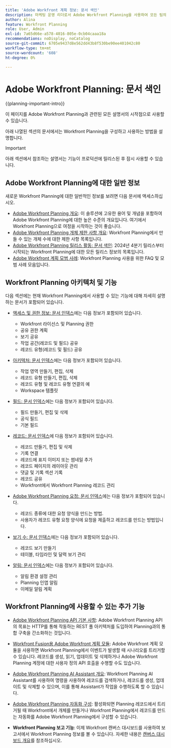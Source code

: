 ```yaml
---
title: 'Adobe Workfront 계획 정보: 문서 색인'
description: 마케팅 운영 리더로서 Adobe Workfront Planning을 사용하여 모든 팀의 마케팅 라이프사이클 전반에서 작업을 구성할 수 있습니다. 이 섹션의 문서에서는 계획 기능을 구성하는 방법과 이를 캠페인 관리 작업의 일부로 사용하는 방법을 설명합니다.
author: Alina
feature: Workfront Planning
role: User, Admin
exl-id: 7a65d66e-a578-4016-805e-0cb04caaa18a
recommendations: noDisplay, noCatalog
source-git-commit: 6705e9437d8e562dd43b8f530be90ee401042c80
workflow-type: tm+mt
source-wordcount: '608'
ht-degree: 0%

---
```


# Adobe Workfront Planning: 문서 색인

<!--<span class="preview">The highlighted information on this page refers to functionality not yet generally available. It is available only in the Preview environment for all customers. After the monthly releases to Production, the same features are also available in the Production environment for customers who enabled fast releases. </span>   

<span class="preview">For information about fast releases, see [Enable or disable fast releases for your organization](/help/quicksilver/administration-and-setup/set-up-workfront/configure-system-defaults/enable-fast-release-process.md). </span>-->


{{planning-important-intro}}

이 페이지를 Adobe Workfront Planning과 관련된 모든 설명서의 시작점으로 사용할 수 있습니다.

아래 나열된 섹션의 문서에서는 Workfront Planning을 구성하고 사용하는 방법을 설명합니다.

<!--consider removing the IMPORTANT below after GA-->

>[!IMPORTANT]
>
>아래 섹션에서 참조하는 설명서는 기능이 프로덕션에 릴리스된 후 잠시 사용할 수 있습니다.

## Adobe Workfront Planning에 대한 일반 정보

새로운 Workfront Planning에 대한 일반적인 정보를 보려면 다음 문서에 액세스하십시오.

* [Adobe Workfront Planning 개요](/help/quicksilver/planning/general/planning-overview.md): 이 솔루션에 고유한 용어 및 개념을 포함하여 Adobe Workfront Planning에 대한 높은 수준의 개요입니다. 여기에서 Workfront Planning으로 여정을 시작하는 것이 좋습니다.
* [Adobe Workfront Planning 개체 제한 사항 개요](/help/quicksilver/planning/general/limitations-overview.md): Workfront Planning에서 만들 수 있는 개체 수에 대한 제한 사항 목록입니다.
* [Adobe Workfront Planning 릴리스 활동: 문서 색인](/help/quicksilver/product-announcements/product-releases/planning-release-activity/planning-release-activity-article-index.md): 2024년 4분기 릴리스부터 시작되는 Workfront Planning에 대한 모든 릴리스 정보의 목록입니다.
* [Adobe Workfront 계획 모범 사례](/help/quicksilver/planning/general/planning-best-practices.md): Workfront Planning 사용을 위한 FAQ 및 모범 사례 모음입니다.

## Workfront Planning 아키텍처 및 기능

다음 섹션에는 현재 Workfront Planning에서 사용할 수 있는 기능에 대해 자세히 설명하는 문서가 포함되어 있습니다.

* [액세스 및 권한 정보: 문서 인덱스](/help/quicksilver/planning/access/access-information.md)에는 다음 정보가 포함되어 있습니다.

   * Workfront 라이선스 및 Planning 권한
   * 공유 권한 계획
   * 보기 공유
   * 작업 공간(레코드 및 필드) 공유
   * 레코드 유형(레코드 및 필드) 공유

* [아키텍처: 문서 인덱스](/help/quicksilver/planning/architecture/architecture-information.md)에는 다음 정보가 포함되어 있습니다.

   * 작업 영역 만들기, 편집, 삭제
   * 레코드 유형 만들기, 편집, 삭제
   * 레코드 유형 및 레코드 유형 연결의 예
   * Workspace 템플릿

* [필드: 문서 인덱스](/help/quicksilver/planning/fields/fields-information.md)에는 다음 정보가 포함되어 있습니다.

   * 필드 만들기, 편집 및 삭제
   * 공식 필드
   * 기본 필드

* [레코드: 문서 인덱스](/help/quicksilver/planning/records/records-information.md)에 다음 정보가 포함되어 있습니다.

   * 레코드 만들기, 편집 및 삭제
   * 기록 연결
   * 레코드에 표지 이미지 또는 썸네일 추가
   * 레코드 페이지의 레이아웃 관리
   * 댓글 및 기록 섹션 기록
   * 레코드 공유
   * Workfront에서 Workfront Planning 레코드 관리

* [Adobe Workfront Planning 요청: 문서 인덱스](/help/quicksilver/planning/requests/requests-article-index.md)에는 다음 정보가 포함되어 있습니다.

   * 레코드 종류에 대한 요청 양식을 만드는 방법.
   * 사용자가 레코드 유형 요청 양식에 요청을 제출하고 레코드를 만드는 방법입니다.

* [보기 수: 문서 인덱스](/help/quicksilver/planning/views/views-information.md)에는 다음 정보가 포함되어 있습니다.

   * 레코드 보기 만들기
   * 테이블, 타임라인 및 달력 보기 관리

* [알림: 문서 인덱스](/help/quicksilver/planning/notifications/notifications-information.md)에는 다음 정보가 포함되어 있습니다.

   * 알림 환경 설정 관리
   * Planning 인앱 알림
   * 이메일 알림 계획

## Workfront Planning에 사용할 수 있는 추가 기능

* [Adobe Workfront Planning API 기본 사항](/help/quicksilver/planning/general/planning-api-basics.md): Adobe Workfront Planning API의 목표는 HTTP를 통해 작동하는 REST 풀 아키텍처를 도입하여 Planning과의 통합 구축을 간소화하는 것입니다.

* [Workfront Fusion용 Adobe Workfront 계획 모듈](https://experienceleague.adobe.com/en/docs/workfront-fusion/using/references/apps-and-their-modules/adobe-connectors/workfront-planning-modules): Adobe Workfront 계획 모듈을 사용하면 Workfront Planning에서 이벤트가 발생할 때 시나리오를 트리거할 수 있습니다. 레코드를 생성, 읽기, 업데이트 및 삭제하거나 Adobe Workfront Planning 계정에 대한 사용자 정의 API 호출을 수행할 수도 있습니다.

* [Adobe Workfront Planning AI Assistant 개요](/help/quicksilver/planning/general/planning-ai-assistant-overview.md): Workfront Planning AI Assistant를 사용하여 명령을 사용하여 레코드를 검색하거나, 레코드를 생성, 업데이트 및 삭제할 수 있으며, 이를 통해 Assistant가 작업을 수행하도록 할 수 있습니다.

<!--
    >[!NOTE]
    >
    >    The Workfront AI Assistant has been temporarily removed and it will be available at a later date.
    -->

* [Adobe Workfront Planning 자동화 구성](/help/quicksilver/planning/records/configure-automations-to-create-records.md): 활성화되면 Planning 레코드에서 트리거될 때 Workfront에서 개체를 만들거나 Workfront Planning에서 레코드를 만드는 자동화를 Adobe Workfront Planning에서 구성할 수 있습니다.

* **Workfront Planning 보고 기능**: 이제 Workfront 캔버스 대시보드를 사용하여 보고서에서 Workfront Planning 정보를 볼 수 있습니다. 자세한 내용은 [캔버스 대시보드 개요](/help/quicksilver/reports-and-dashboards/canvas-dashboards/canvas-dashboards-overview.md)를 참조하십시오.

